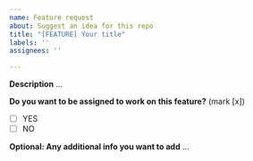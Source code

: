 ```yaml
---
name: Feature request
about: Suggest an idea for this repo
title: "[FEATURE] Your title"
labels: ''
assignees: ''

---
```


**Description**
...

**Do you want to be assigned to work on this feature?**
(mark [x])
- [ ] YES
- [ ] NO

**Optional: Any additional info you want to add**
...
